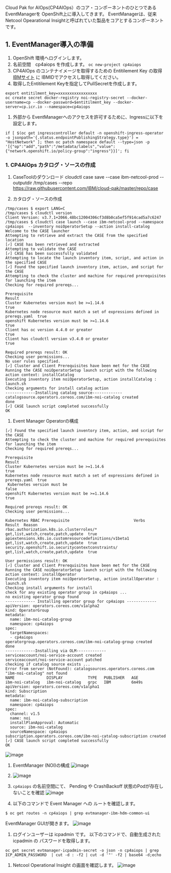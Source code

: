 Cloud Pak for AIOps(CP4AIOps）のコア・コンポーネントのひとつである EventManagerを OpenShift上に導入してきます。
EventManagerは、従来 Netcool Opearational Insightと呼ばれていた製品をコアとするコンポーネントです。

## 1. EventManager導入の準備
1. OpenShift 環境へログインします。
1. 名前空間　cp4aiops を作成します。
``oc new-project cp4aiops``
1. CP4AIOps のコンテナイメージを取得するための Entitilement Key の取得
[IBMサイト](https://myibm.ibm.com/products-services/containerlibrary) に IBMIDでアクセスし取得してください。
1. 取得したEntitilement Keyを指定してPullSecretを作成します。
```
export entitilment_key=xxxxxxxxxxxxxxxxx
oc create secret docker-registry noi-registry-secret --docker-username=cp --docker-password=$entitilment_key --docker-server=cp.icr.io --namespace=cp4aiops
```
1. 外部から EventManagerへのアクセスを許可するために、Ingressに以下を設定します。
```
if [ $(oc get ingresscontroller default -n openshift-ingress-operator -o jsonpath='{.status.endpointPublishingStrategy.type}') = "HostNetwork" ]; then oc patch namespace default --type=json -p '[{"op":"add","path":"/metadata/labels","value":{"network.openshift.io/policy-group":"ingress"}}]'; fi
```
### 1. CP4AIOps カタログ・ソースの作成
1. CaseToolのダウンロード
cloudctl case save --case ibm-netcool-prod --outputdir /tmp/cases --repo https://raw.githubusercontent.com/IBM/cloud-pak/master/repo/case

1. カタログ・ソースの作成
```
/tmp/cases $ export LANG=C
/tmp/cases $ cloudctl version
Client Version: v3.7.1+2066.48bc12004306cf3d8b0ca5ef5f914cad5a7c6247
/tmp/cases $ cloudctl case launch --case ibm-netcool-prod --namespace cp4aiops  --inventory noiOperatorSetup --action install-catalog
Welcome to the CASE launcher
Attempting to retrieve and extract the CASE from the specified location
[✓] CASE has been retrieved and extracted
Attempting to validate the CASE
[✓] CASE has been successfully validated
Attempting to locate the launch inventory item, script, and action in the specified CASE
[✓] Found the specified launch inventory item, action, and script for the CASE
Attempting to check the cluster and machine for required prerequisites for launching the item
Checking for required prereqs...

Prerequisite                                                                      Result
Cluster Kubernetes version must be >=1.14.6                                       true
Kubernetes node resource must match a set of expressions defined in prereqs.yaml  true
openshift Kubernetes version must be >=1.14.6                                     true
Client has oc version 4.4.0 or greater                                            true
Client has cloudctl version v3.4.0 or greater                                     true

Required prereqs result: OK
Checking user permissions...
No user rules specified.
[✓] Cluster and Client Prerequisites have been met for the CASE
Running the CASE noiOperatorSetup launch script with the following action context: installCatalog
Executing inventory item noiOperatorSetup, action installCatalog : launch.sh
Checking arguments for install catalog action
-------------Installing catalog source-------------
catalogsource.operators.coreos.com/ibm-noi-catalog created
done
[✓] CASE launch script completed successfully
OK
```
1. Event Manager Operatorの構成

```
[✓] Found the specified launch inventory item, action, and script for the CASE
Attempting to check the cluster and machine for required prerequisites for launching the item
Checking for required prereqs...

Prerequisite                                                                      Result
Cluster Kubernetes version must be >=1.14.6                                       true
Kubernetes node resource must match a set of expressions defined in prereqs.yaml  true
 Kubernetes version must be                                                       false
openshift Kubernetes version must be >=1.14.6                                     true

Required prereqs result: OK
Checking user permissions...

Kubernetes RBAC Prerequisite                            Verbs                               Result  Reason
rbac.authorization.k8s.io.clusterroles/*                get,list,watch,create,patch,update  true
apiextensions.k8s.io.customresourcedefinitions/v1beta1  get,list,watch,create,patch,update  true
security.openshift.io.securitycontextconstraints/       get,list,watch,create,patch,update  true

User permissions result: OK
[✓] Cluster and Client Prerequisites have been met for the CASE
Running the CASE noiOperatorSetup launch script with the following action context: installOperator
Executing inventory item noiOperatorSetup, action installOperator : launch.sh
Checking install arguments for install
check for any existing operator group in cp4aiops ...
no existing operator group found
------------- Installing operator group for cp4aiops -------------
apiVersion: operators.coreos.com/v1alpha2
kind: OperatorGroup
metadata:
  name: ibm-noi-catalog-group
  namespace: cp4aiops
spec:
  targetNamespaces:
  - cp4aiops
operatorgroup.operators.coreos.com/ibm-noi-catalog-group created
done
-------------Installing via OLM-------------
serviceaccount/noi-service-account created
serviceaccount/noi-service-account patched
checking if catalog source exists ...
Error from server (NotFound): catalogsources.operators.coreos.com "ibm-noi-catalog" not found
NAME              DISPLAY           TYPE   PUBLISHER   AGE
ibm-noi-catalog   ibm-noi-catalog   grpc   IBM         6m49s
apiVersion: operators.coreos.com/v1alpha1
kind: Subscription
metadata:
  name: ibm-noi-catalog-subscription
  namespace: cp4aiops
spec:
  channel: v1.5
  name: noi
  installPlanApproval: Automatic
  source: ibm-noi-catalog
  sourceNamespace: cp4aiops
subscription.operators.coreos.com/ibm-noi-catalog-subscription created
[✓] CASE launch script completed successfully
OK
```
![image](https://user-images.githubusercontent.com/22209835/141952791-ee1b2a12-79ac-4a32-85a8-13f73312235b.png)

1. EventManager (NOI)の構成
![image](https://user-images.githubusercontent.com/22209835/141953254-82339c0c-8798-4d45-8896-12b18670aaa3.png)

1. ![image](https://user-images.githubusercontent.com/22209835/142089673-890f1b8b-06a9-419a-9266-a510417c53a1.png)

1. `cp4aiops` の名前空間にて、 Pending や CrashBackoff 状態のPodが存在しないことを確認
![image](https://user-images.githubusercontent.com/22209835/142089756-d6c573ae-8833-41fc-a035-f26ee3fbf552.png)

1. 以下のコマンドで Event Manager への ルートを確認します。
```
$ oc get routes -n cp4aiops | grep evtmanager-ibm-hdm-common-ui
```
EventManager GUIが開きます。
![image](https://user-images.githubusercontent.com/22209835/142336759-9c300d2a-e9f9-4454-b44b-0b147cc4afa6.png)

1. ログインユーザーは icpadmin です。 以下のコマンドで、自動生成された icpadmin の パスワードを取得します。
```
oc get secret evtmanager-icpadmin-secret -o json -n cp4aiops | grep ICP_ADMIN_PASSWORD  | cut -d : -f2 | cut -d '"' -f2 | base64 -d;echo
```
1. Netcool Operational Insight の画面を確認します。
![image](https://user-images.githubusercontent.com/22209835/142355493-f1ec1f99-47d6-4622-aab1-c350533adf0f.png)

